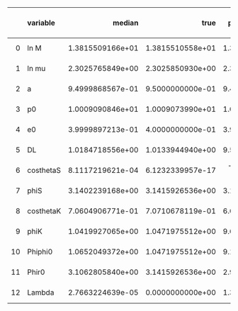 |    | variable   |           median |             true |   percentile 2.5 perc |   percentile 97.5 perc |   one sigma relative precision |   correlation coefficient with Lambda |
|---:|:-----------|-----------------:|-----------------:|----------------------:|-----------------------:|-------------------------------:|--------------------------------------:|
|  0 | ln M       | 1.3815509166e+01 | 1.3815510558e+01 |      1.3815505094e+01 |       1.3815512848e+01 |              -1.3641605311e+00 |                      4.1432495002e-02 |
|  1 | ln mu      | 2.3025765849e+00 | 2.3025850930e+00 |      2.3025566727e+00 |       2.3025852092e+00 |              -7.6292872018e-01 |                      7.6565586962e-02 |
|  2 | a          | 9.4999868567e-01 | 9.5000000000e-01 |      9.4999563519e-01 |       9.5000087086e-01 |              -9.3094381585e-01 |                      6.1923141897e-02 |
|  3 | p0         | 1.0009090846e+01 | 1.0009073990e+01 |      1.0009065650e+01 |       1.0009129873e+01 |               8.7635658233e-01 |                     -6.5666247974e-02 |
|  4 | e0         | 3.9999897213e-01 | 4.0000000000e-01 |      3.9999641631e-01 |       4.0000070619e-01 |              -9.6003660834e-01 |                      6.1050842533e-02 |
|  5 | DL         | 1.0184718556e+00 | 1.0133944940e+00 |      9.5868966237e-01 |       1.0903429903e+00 |               5.0288560232e+00 |                      1.6416293003e-03 |
|  6 | costhetaS  | 8.1117219621e-04 | 6.1232339957e-17 |     -4.4637663177e-02 |       4.7734935664e-02 |               2.2521939398e+01 |                     -1.7802196146e-03 |
|  7 | phiS       | 3.1402239168e+00 | 3.1415926536e+00 |      3.1325653906e+00 |       3.1476914643e+00 |              -2.7798470679e+00 |                      2.1843357920e-02 |
|  8 | costhetaK  | 7.0604906771e-01 | 7.0710678119e-01 |      6.6930609143e-01 |       7.3970595173e-01 |              -1.2845721827e+01 |                     -1.2672808513e-03 |
|  9 | phiK       | 1.0419927065e+00 | 1.0471975512e+00 |      9.6307809870e-01 |       1.1161145507e+00 |              -6.6497726862e+00 |                      3.3729101800e-03 |
| 10 | Phiphi0    | 1.0652049372e+00 | 1.0471975512e+00 |      9.1266532531e-01 |       1.2148566992e+00 |               4.4370315178e+00 |                     -1.0613524288e-02 |
| 11 | Phir0      | 3.1062805840e+00 | 3.1415926536e+00 |      2.9829212865e+00 |       3.2208184794e+00 |              -1.6624898506e+00 |                      3.4834328819e-02 |
| 12 | Lambda     | 2.7663224639e-05 | 0.0000000000e+00 |      1.3083088374e-06 |       9.2914626804e-05 |               7.5880278264e-01 |                     -7.6998621922e-02 |